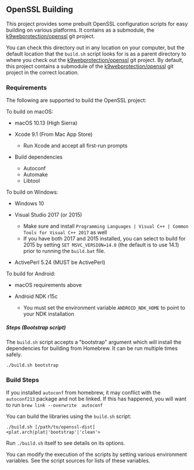 ## OpenSSL Building ##

This project provides some prebuilt OpenSSL configuration scripts for easy building on various platforms.  It contains as a submodule, the [k9webprotection/openssl][openssl-release] git project.

You can check this directory out in any location on your computer, but the default location that the `build.sh` script looks for is as a parent directory to where you check out the [k9webprotection/openssl][openssl-release] git project.  By default, this project contains a submodule of the [k9webprotection/openssl][openssl-release] git project in the correct location.

[openssl-release]: https://github.com/k9webprotection/openssl

### Requirements ###

The following are supported to build the OpenSSL project:

To build on macOS:

 * macOS 10.13 (High Sierra)
 
 * Xcode 9.1 (From Mac App Store)
     * Run Xcode and accept all first-run prompts

 * Build dependencies
     * Autoconf
     * Automake
     * Libtool

To build on Windows:

 * Windows 10
 
 * Visual Studio 2017 (or 2015)
     * Make sure and install `Programming Languages | Visual C++ | Common Tools for Visual C++ 2017` as well
     * If you have both 2017 and 2015 installed, you can select to build for 2015 by setting `SET MSVC_VERSION=14.0` (the default is to use 14.1) prior to running the `build.bat` file.

 * ActivePerl 5.24 (MUST be ActivePerl)

To build for Android:

 * macOS requirements above
 
 * Android NDK r15c
     * You must set the environment variable `ANDROID_NDK_HOME` to point to your NDK installation

     
##### Steps (Bootstrap script) #####

The `build.sh` script accepts a "bootstrap" argument which will install the dependencies for building from Homebrew.  It can be run multiple times safely.

    ./build.sh bootstrap


### Build Steps ###

If you installed `autoconf` from homebrew, it may conflict with the `autoconf213` package and not be linked. If this has happened, you will want to run `brew link --overwrite  autoconf`

You can build the libraries using the `build.sh` script:

    ./build.sh [/path/to/openssl-dist] <plat.arch|plat|'bootstrap'|'clean'>

Run `./build.sh` itself to see details on its options.

You can modify the execution of the scripts by setting various environment variables.  See the script sources for lists of these variables.
